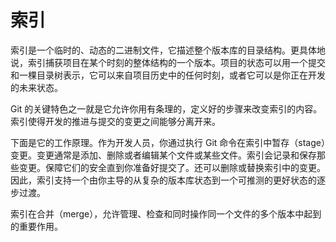 # 索引

索引是一个临时的、动态的二进制文件，它描述整个版本库的目录结构。更具体地说，索引捕获项目在某个时刻的整体结构的一个版本。项目的状态可以用一个提交和一棵目录树表示，它可以来自项目历史中的任何时刻，或者它可以是你正在开发的未来状态。

Git 的关键特色之一就是它允许你用有条理的，定义好的步骤来改变索引的内容。索引使得开发的推进与提交的变更之间能够分离开来。

下面是它的工作原理。作为开发人员，你通过执行 Git 命令在索引中暂存（stage）变更。变更通常是添加、删除或者编辑某个文件或某些文件。索引会记录和保存那些变更。保障它们的安全直到你准备好提交了。还可以删除或替换索引中的变更。因此，索引支持一个由你主导的从复杂的版本库状态到一个可推测的更好状态的逐步过渡。

索引在合并（merge），允许管理、检查和同时操作同一个文件的多个版本中起到的重要作用。
